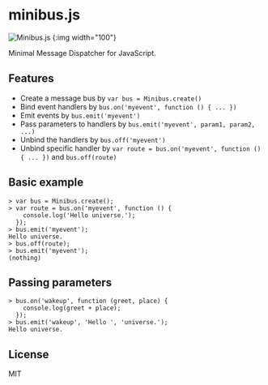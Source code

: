 # minibus.js

![Minibus.js](../master/img/minibus.png?raw=true)
{:img width="100"}

Minimal Message Dispatcher for JavaScript.

## Features

- Create a message bus by `var bus = Minibus.create()`
- Bind event handlers by `bus.on('myevent', function () { ... })`
- Emit events by `bus.emit('myevent')`
- Pass parameters to handlers by `bus.emit('myevent', param1, param2, ...)`
- Unbind the handlers by `bus.off('myevent')`
- Unbind specific handler by `var route = bus.on('myevent', function () { ... })` and `bus.off(route)`

## Basic example

    > var bus = Minibus.create();
    > var route = bus.on('myevent', function () {
        console.log('Hello universe.');
      });
    > bus.emit('myevent');
    Hello universe.
    > bus.off(route);
    > bus.emit('myevent');
    (nothing)

## Passing parameters

    > bus.on('wakeup', function (greet, place) {
        console.log(greet + place);
      });
    > bus.emit('wakeup', 'Hello ', 'universe.');
    Hello universe.
    

## License

MIT
